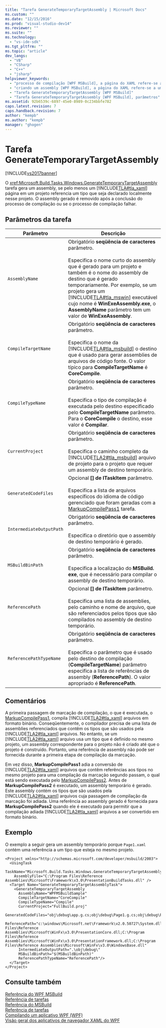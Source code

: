 ```yaml
---
title: "Tarefa GenerateTemporaryTargetAssembly | Microsoft Docs"
ms.custom: ""
ms.date: "12/15/2016"
ms.prod: "visual-studio-dev14"
ms.reviewer: ""
ms.suite: ""
ms.technology: 
  - "vs-ide-sdk"
ms.tgt_pltfrm: ""
ms.topic: "article"
dev_langs: 
  - "VB"
  - "CSharp"
  - "C++"
  - "jsharp"
helpviewer_keywords: 
  - "processo de compilação [WPF MSBuild], a página do XAML refere-se a um tipo declarado localmente"
  - "criando um assembly [WPF MSBuild], a página do XAML refere-se a um tipo declarado localmente"
  - "Tarefa GenerateTemporaryTargetAssembly [WPF MSBuild]"
  - "Tarefa GenerateTemporaryTargetAssembly [WPF MSBuild], parâmetros"
ms.assetid: 92b6539c-6897-45e0-8989-0c234bbfe782
caps.latest.revision: 7
caps.handback.revision: 7
author: "kempb"
ms.author: "kempb"
manager: "ghogen"
---
```

# Tarefa GenerateTemporaryTargetAssembly
[!INCLUDE[vs2017banner](../code-quality/includes/vs2017banner.md)]

O <xref:Microsoft.Build.Tasks.Windows.GenerateTemporaryTargetAssembly> tarefa gera um assembly, se pelo menos um [!INCLUDE[TLA#tla_xaml](../msbuild/includes/tlasharptla_xaml_md.md)] página em um projeto referencia um tipo que seja declarado localmente nesse projeto.  O assembly gerado é removido após a conclusão do processo de compilação ou se o processo de compilação falhar.  
  
## Parâmetros da tarefa  
  
|Parâmetro|Descrição|  
|---------------|---------------|  
|`AssemblyName`|Obrigatório  **seqüência de caracteres** parâmetro.<br /><br /> Especifica o nome curto do assembly que é gerado para um projeto e também é o nome do assembly de destino que é gerado temporariamente.  Por exemplo, se um projeto gera um [!INCLUDE[TLA#tla_mswin](../code-quality/includes/tlasharptla_mswin_md.md)] executável cujo nome é  **WinExeAssembly.exe**, o  **AssemblyName** parâmetro tem um valor de  **WinExeAssembly**.|  
|`CompileTargetName`|Obrigatório  **seqüência de caracteres** parâmetro.<br /><br /> Especifica o nome da [!INCLUDE[TLA#tla_msbuild](../msbuild/includes/tlasharptla_msbuild_md.md)] o destino que é usado para gerar assemblies de arquivos de código fonte.  O valor típico para  **CompileTargetName** é  **CoreCompile**.|  
|`CompileTypeName`|Obrigatório  **seqüência de caracteres** parâmetro.<br /><br /> Especifica o tipo de compilação é executada pelo destino especificado pelo  **CompileTargetName** parâmetro.  Para o  **CoreCompile** o destino, esse valor é  **Compilar**.|  
|`CurrentProject`|Obrigatório  **seqüência de caracteres** parâmetro.<br /><br /> Especifica o caminho completo da [!INCLUDE[TLA2#tla_msbuild](../msbuild/includes/tla2sharptla_msbuild_md.md)] arquivo de projeto para o projeto que requer um assembly de destino temporário.|  
|`GeneratedCodeFiles`|Opcional  **\[\] de ITaskItem** parâmetro.<br /><br /> Especifica a lista de arquivos específicos do idioma de código gerenciado que foram geradas com a [MarkupCompilePass1](../msbuild/markupcompilepass1-task.md) tarefa.|  
|`IntermediateOutputPath`|Obrigatório  **seqüência de caracteres** parâmetro.<br /><br /> Especifica o diretório que o assembly de destino temporário é gerado.|  
|`MSBuildBinPath`|Obrigatório  **seqüência de caracteres** parâmetro.<br /><br /> Especifica a localização do  **MSBuild. exe**, que é necessário para compilar o assembly de destino temporário.|  
|`ReferencePath`|Opcional  **\[\] de ITaskItem** parâmetro.<br /><br /> Especifica uma lista de assemblies, pelo caminho e nome de arquivo, que são referenciados pelos tipos que são compilados no assembly de destino temporário.|  
|`ReferencePathTypeName`|Obrigatório  **seqüência de caracteres** parâmetro.<br /><br /> Especifica o parâmetro que é usado pelo destino de compilação \(**CompileTargetName**\) parâmetro especifica a lista de referências de assembly \(**ReferencePath**\).  O valor apropriado é  **ReferencePath**.|  
  
## Comentários  
 A primeira passagem de marcação de compilação, o que é executada, o [MarkupCompilePass1](../msbuild/markupcompilepass1-task.md), compila [!INCLUDE[TLA2#tla_xaml](../msbuild/includes/tla2sharptla_xaml_md.md)] arquivos em formato binário.  Conseqüentemente, o compilador precisa de uma lista de assemblies referenciados que contêm os tipos que são usados pela [!INCLUDE[TLA2#tla_xaml](../msbuild/includes/tla2sharptla_xaml_md.md)] arquivos.  No entanto, se um [!INCLUDE[TLA2#tla_xaml](../msbuild/includes/tla2sharptla_xaml_md.md)] arquivo usa um tipo que é definido no mesmo projeto, um assembly correspondente para o projeto não é criado até que o projeto é construído.  Portanto, uma referência de assembly não pode ser fornecida durante a primeira etapa de compilação da marcação.  
  
 Em vez disso,  **MarkupCompilePass1** adia a conversão de [!INCLUDE[TLA2#tla_xaml](../msbuild/includes/tla2sharptla_xaml_md.md)] arquivos que contêm referências aos tipos no mesmo projeto para uma compilação da marcação segundo passam, o qual está sendo executada pelo [MarkupCompilePass2](../msbuild/markupcompilepass2-task.md).  Antes de  **MarkupCompilePass2** é executado, um assembly temporário é gerado.  Este assembly contém os tipos que são usados pela [!INCLUDE[TLA2#tla_xaml](../msbuild/includes/tla2sharptla_xaml_md.md)] arquivos cuja passagem de compilação da marcação foi adiada.  Uma referência ao assembly gerado é fornecida para  **MarkupCompilePass2** quando ele é executado para permitir que a compilação adiada [!INCLUDE[TLA2#tla_xaml](../msbuild/includes/tla2sharptla_xaml_md.md)] arquivos a ser convertido em formato binário.  
  
## Exemplo  
 O exemplo a seguir gera um assembly temporário porque `Page1.xaml` contém uma referência a um tipo que esteja no mesmo projeto.  
  
```  
<Project xmlns="http://schemas.microsoft.com/developer/msbuild/2003">  
  <UsingTask  
    TaskName="Microsoft.Build.Tasks.Windows.GenerateTemporaryTargetAssembly"   
    AssemblyFile="C:\Program Files\Reference Assemblies\Microsoft\Framework\v3.0\PresentationBuildTasks.dll" />  
  <Target Name="GenerateTemporaryTargetAssemblyTask">  
    <GenerateTemporaryTargetAssembly  
      AssemblyName="WPFMSBuildSample"  
      CompileTargetName="CoreCompile"  
      CompileTypeName="Compile"  
      CurrentProject="FullBuild.proj"  
      GeneratedCodeFiles="obj\debug\app.g.cs;obj\debug\Page1.g.cs;obj\debug\Page2.g.cs"  
      ReferencePath="c:\windows\Microsoft.net\Framework\v2.0.50727\System.dll;C:\Program Files\Reference Assemblies\Microsoft\WinFx\v3.0\PresentationCore.dll;C:\Program Files\Reference Assemblies\Microsoft\WinFx\v3.0\PresentationFramework.dll;C:\Program Files\Reference Assemblies\Microsoft\WinFx\v3.0\WindowsBase.dll"  
      IntermediateOutputPath=".\obj\debug\"  
      MSBuildBinPath="$(MSBuildBinPath)"  
      ReferencePathTypeName="ReferencePath"/>  
  </Target>  
</Project>  
```  
  
## Consulte também  
 [Referência do WPF MSBuild](../msbuild/wpf-msbuild-reference.md)   
 [Referência de tarefas](../msbuild/wpf-msbuild-task-reference.md)   
 [Referência do MSBuild](../msbuild/msbuild-reference.md)   
 [Referência de tarefas](../msbuild/msbuild-task-reference.md)   
 [Compilando um aplicativo WPF \(WPF\)](../Topic/Building%20a%20WPF%20Application%20\(WPF\).md)   
 [Visão geral dos aplicativos de navegador XAML do WPF](../Topic/WPF%20XAML%20Browser%20Applications%20Overview.md)